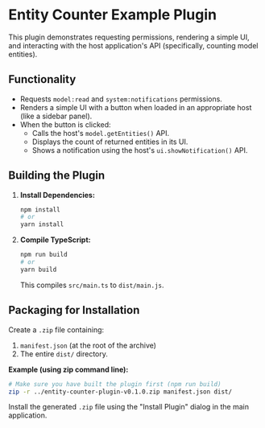 # Entity Counter Example Plugin

This plugin demonstrates requesting permissions, rendering a simple UI, and interacting with the host application's API (specifically, counting model entities).

## Functionality

*   Requests `model:read` and `system:notifications` permissions.
*   Renders a simple UI with a button when loaded in an appropriate host (like a sidebar panel).
*   When the button is clicked:
    *   Calls the host's `model.getEntities()` API.
    *   Displays the count of returned entities in its UI.
    *   Shows a notification using the host's `ui.showNotification()` API.

## Building the Plugin

1.  **Install Dependencies:**
    ```bash
    npm install
    # or
    yarn install
    ```
2.  **Compile TypeScript:**
    ```bash
    npm run build
    # or
    yarn build
    ```
    This compiles `src/main.ts` to `dist/main.js`.

## Packaging for Installation

Create a `.zip` file containing:

1.  `manifest.json` (at the root of the archive)
2.  The entire `dist/` directory.

**Example (using zip command line):**

```bash
# Make sure you have built the plugin first (npm run build)
zip -r ../entity-counter-plugin-v0.1.0.zip manifest.json dist/
```

Install the generated `.zip` file using the "Install Plugin" dialog in the main application. 